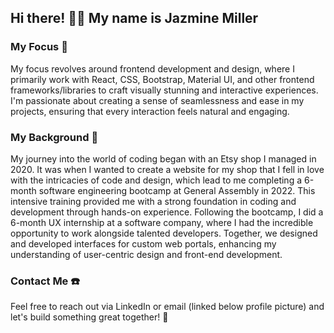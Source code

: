 ## Hi there! 👋🏽 My name is Jazmine Miller

### My Focus 🔭

My focus revolves around frontend development and design, where I primarily work with React, CSS, Bootstrap, Material UI, and other frontend frameworks/libraries to craft visually stunning and interactive experiences. I'm passionate about creating a sense of seamlessness and ease in my projects, ensuring that every interaction feels natural and engaging.
### My Background 🎨

My journey into the world of coding began with an Etsy shop I managed in 2020. It was when I wanted to create a website for my shop that I fell in love with the intricacies of code and design, which lead to me completing a 6-month software engineering bootcamp at General Assembly in 2022. This intensive training provided me with a strong foundation in coding and development through hands-on experience. Following the bootcamp, I did a 6-month UX internship at a software company, where I had the incredible opportunity to work alongside talented developers. Together, we designed and developed interfaces for custom web portals, enhancing my understanding of user-centric design and front-end development.

### Contact Me ☎️
Feel free to reach out via LinkedIn or email (linked below profile picture) and let's build something great together! 🚀


<!--
**jazdmiller/jazdmiller** is a ✨ _special_ ✨ repository because its `README.md` (this file) appears on your GitHub profile.

Here are some ideas to get you started:

- 🔭 I’m currently working on ...
- 🌱 I’m currently learning ...
- 👯 I’m looking to collaborate on ...
- 🤔 I’m looking for help with ...
- 💬 Ask me about ...
- 📫 How to reach me: ...
- 😄 Pronouns: ...
- ⚡ Fun fact: ...
-->
